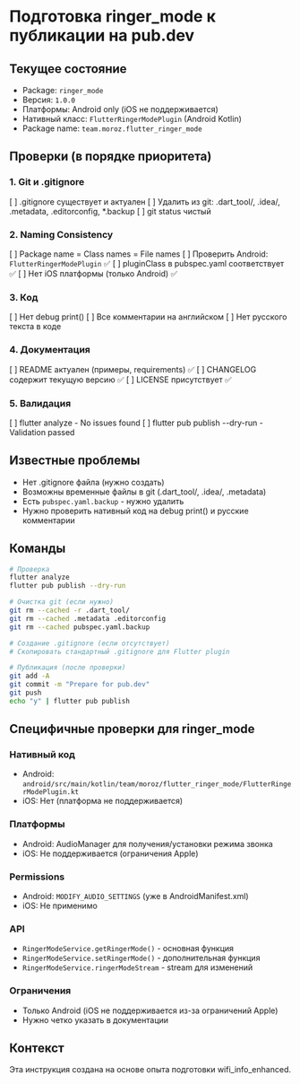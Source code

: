 # Подготовка ringer_mode к публикации на pub.dev

## Текущее состояние
- Package: `ringer_mode`
- Версия: `1.0.0`
- Платформы: Android only (iOS не поддерживается)
- Нативный класс: `FlutterRingerModePlugin` (Android Kotlin)
- Package name: `team.moroz.flutter_ringer_mode`

## Проверки (в порядке приоритета)

### 1. Git и .gitignore
[ ] .gitignore существует и актуален
[ ] Удалить из git: .dart_tool/, .idea/, .metadata, .editorconfig, *.backup
[ ] git status чистый

### 2. Naming Consistency
[ ] Package name = Class names = File names
[ ] Проверить Android: `FlutterRingerModePlugin` ✅
[ ] pluginClass в pubspec.yaml соответствует ✅
[ ] Нет iOS платформы (только Android) ✅

### 3. Код
[ ] Нет debug print()
[ ] Все комментарии на английском
[ ] Нет русского текста в коде

### 4. Документация
[ ] README актуален (примеры, requirements) ✅
[ ] CHANGELOG содержит текущую версию ✅
[ ] LICENSE присутствует ✅

### 5. Валидация
[ ] flutter analyze - No issues found
[ ] flutter pub publish --dry-run - Validation passed

## Известные проблемы
- Нет .gitignore файла (нужно создать)
- Возможны временные файлы в git (.dart_tool/, .idea/, .metadata)
- Есть `pubspec.yaml.backup` - нужно удалить
- Нужно проверить нативный код на debug print() и русские комментарии

## Команды
```bash
# Проверка
flutter analyze
flutter pub publish --dry-run

# Очистка git (если нужно)
git rm --cached -r .dart_tool/
git rm --cached .metadata .editorconfig
git rm --cached pubspec.yaml.backup

# Создание .gitignore (если отсутствует)
# Скопировать стандартный .gitignore для Flutter plugin

# Публикация (после проверки)
git add -A
git commit -m "Prepare for pub.dev"
git push
echo "y" | flutter pub publish
```

## Специфичные проверки для ringer_mode

### Нативный код
- Android: `android/src/main/kotlin/team/moroz/flutter_ringer_mode/FlutterRingerModePlugin.kt`
- iOS: Нет (платформа не поддерживается)

### Платформы
- Android: AudioManager для получения/установки режима звонка
- iOS: Не поддерживается (ограничения Apple)

### Permissions
- Android: `MODIFY_AUDIO_SETTINGS` (уже в AndroidManifest.xml)
- iOS: Не применимо

### API
- `RingerModeService.getRingerMode()` - основная функция
- `RingerModeService.setRingerMode()` - дополнительная функция
- `RingerModeService.ringerModeStream` - stream для изменений

### Ограничения
- Только Android (iOS не поддерживается из-за ограничений Apple)
- Нужно четко указать в документации

## Контекст
Эта инструкция создана на основе опыта подготовки wifi_info_enhanced.
